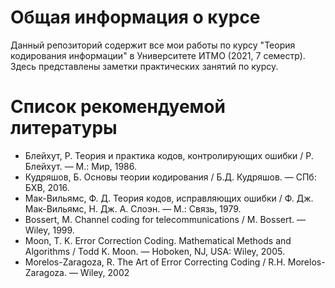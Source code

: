 # Общая информация о курсе

Данный репозиторий содержит все мои работы по курсу "Теория кодирования информации" в Университете ИТМО (2021, 7 семестр). Здесь представлены заметки практических занятий по курсу.

# Список рекомендуемой литературы

* Блейхут, Р. Теория и практика кодов, контролирующих ошибки / Р. Блейхут. — М.: Мир, 1986.
* Кудряшов, Б. Основы теории кодирования / Б.Д. Кудряшов. — СПб: БХВ, 2016.
* Мак-Вильямс, Ф. Д. Теория кодов, исправляющих ошибки / Ф. Дж. Мак-Вильямс, Н. Дж. А. Слоэн. — М.: Связь, 1979.
* Bossert, M. Channel coding for telecommunications / M. Bossert. — Wiley, 1999.
* Moon, T. K. Error Correction Coding. Mathematical Methods and Algorithms / Todd K. Moon. — Hoboken, NJ, USA: Wiley, 2005.
* Morelos-Zaragoza, R. The Art of Error Correcting Coding / R.H. Morelos-Zaragoza. — Wiley, 2002